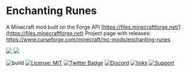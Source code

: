 # Enchanting Runes

A Minecraft mod built on the Forge API [https://files.minecraftforge.net/](https://files.minecraftforge.net)
Project page with releases: https://www.curseforge.com/minecraft/mc-mods/enchanting-runes


[![](http://cf.way2muchnoise.eu/0.svg)](https://www.curseforge.com/minecraft/mc-mods/enchanting-runes) 
[![](http://cf.way2muchnoise.eu/versions/0.svg)](https://www.curseforge.com/minecraft/mc-mods/enchanting-runes)


![build](https://github.com/Lothrazar/EnchantingRunes/workflows/build/badge.svg)
[![License: MIT](https://img.shields.io/badge/License-MIT-green.svg)](https://opensource.org/licenses/MIT)
[![Twitter Badge](https://img.shields.io/badge/contact-twitter-blue.svg)](https://twitter.com/lothrazar)
[![Discord](https://img.shields.io/discord/749302798797242449.svg?label=&logo=discord&logoColor=ffffff&color=7389D8&labelColor=6A7EC2)](https://discord.gg/uWZ3jf56fV)
[![links](https://img.shields.io/badge/more-links-ff69b4.svg)](https://allmylinks.com/lothrazar)
[![Support](https://img.shields.io/badge/Patreon-Support-orange.svg?logo=Patreon)](https://www.patreon.com/Lothrazar)

